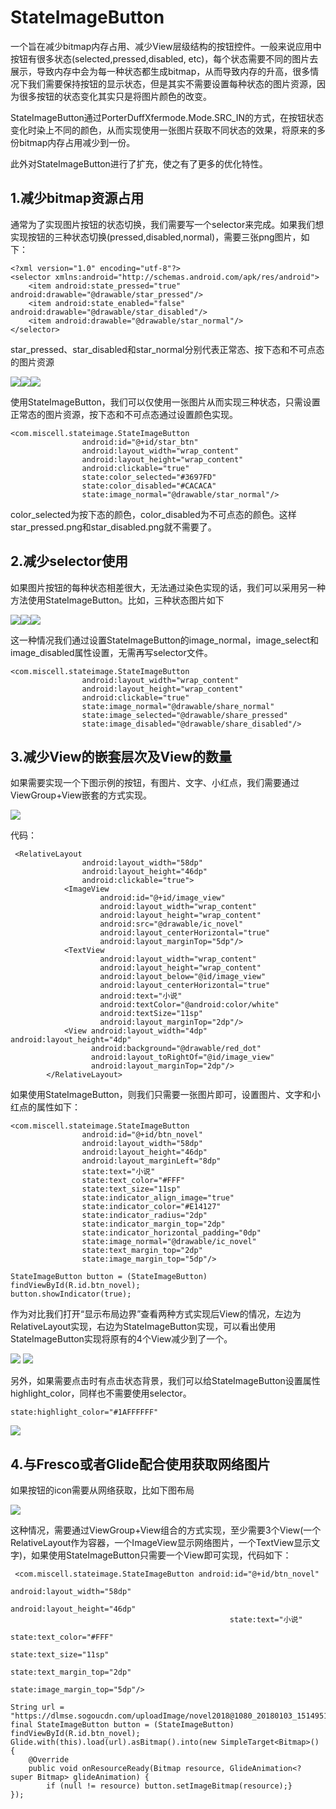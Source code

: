 # StateImageButton
一个旨在减少bitmap内存占用、减少View层级结构的按钮控件。一般来说应用中按钮有很多状态(selected,pressed,disabled, etc)，每个状态需要不同的图片去展示，导致内存中会为每一种状态都生成bitmap，从而导致内存的升高，很多情况下我们需要保持按钮的显示状态，但是其实不需要设置每种状态的图片资源，因为很多按钮的状态变化其实只是将图片颜色的改变。

StateImageButton通过PorterDuffXfermode.Mode.SRC_IN的方式，在按钮状态变化时染上不同的颜色，从而实现使用一张图片获取不同状态的效果，将原来的多份bitmap内存占用减少到一份。

此外对StateImageButton进行了扩充，使之有了更多的优化特性。

## 1.减少bitmap资源占用

通常为了实现图片按钮的状态切换，我们需要写一个selector来完成。如果我们想实现按钮的三种状态切换(pressed,disabled,normal)，需要三张png图片，如下：

```
<?xml version="1.0" encoding="utf-8"?>
<selector xmlns:android="http://schemas.android.com/apk/res/android">
    <item android:state_pressed="true" android:drawable="@drawable/star_pressed"/>
    <item android:state_enabled="false" android:drawable="@drawable/star_disabled"/>
    <item android:drawable="@drawable/star_normal"/>
</selector>
```
star_pressed、star_disabled和star_normal分别代表正常态、按下态和不可点态的图片资源

![](/stateimagebutton/images/star_normal.png)![](/stateimagebutton/images/star_pressed.png)![](/stateimagebutton/images/star_disabled.png)

使用StateImageButton，我们可以仅使用一张图片从而实现三种状态，只需设置正常态的图片资源，按下态和不可点态通过设置颜色实现。


```
<com.miscell.stateimage.StateImageButton
                android:id="@+id/star_btn"
                android:layout_width="wrap_content"
                android:layout_height="wrap_content"
                android:clickable="true"
                state:color_selected="#3697FD"
                state:color_disabled="#CACACA"
                state:image_normal="@drawable/star_normal"/>
```

color_selected为按下态的颜色，color_disabled为不可点态的颜色。这样star_pressed.png和star_disabled.png就不需要了。

## 2.减少selector使用

如果图片按钮的每种状态相差很大，无法通过染色实现的话，我们可以采用另一种方法使用StateImageButton。比如，三种状态图片如下

![](/stateimagebutton/images/share_normal.png)![](/stateimagebutton/images/share_pressed.png)![](/stateimagebutton/images/share_disabled.png)

这一种情况我们通过设置StateImageButton的image_normal，image_select和image_disabled属性设置，无需再写selector文件。

```
<com.miscell.stateimage.StateImageButton
                android:layout_width="wrap_content"
                android:layout_height="wrap_content"
                android:clickable="true"
                state:image_normal="@drawable/share_normal"
                state:image_selected="@drawable/share_pressed"
                state:image_disabled="@drawable/share_disabled"/>
```

## 3.减少View的嵌套层次及View的数量

如果需要实现一个下图示例的按钮，有图片、文字、小红点，我们需要通过ViewGroup+View嵌套的方式实现。

![](/stateimagebutton/images/novel.png)

代码：

```
 <RelativeLayout
                android:layout_width="58dp"
                android:layout_height="46dp"
                android:clickable="true">
            <ImageView
                    android:id="@+id/image_view"
                    android:layout_width="wrap_content"
                    android:layout_height="wrap_content"
                    android:src="@drawable/ic_novel"
                    android:layout_centerHorizontal="true"
                    android:layout_marginTop="5dp"/>
            <TextView
                    android:layout_width="wrap_content"
                    android:layout_height="wrap_content"
                    android:layout_below="@id/image_view"
                    android:layout_centerHorizontal="true"
                    android:text="小说"
                    android:textColor="@android:color/white"
                    android:textSize="11sp"
                    android:layout_marginTop="2dp"/>
            <View android:layout_width="4dp" android:layout_height="4dp"
                  android:background="@drawable/red_dot"
                  android:layout_toRightOf="@id/image_view"
                  android:layout_marginTop="2dp"/>
        </RelativeLayout>
```

如果使用StateImageButton，则我们只需要一张图片即可，设置图片、文字和小红点的属性如下：

```
<com.miscell.stateimage.StateImageButton
                android:id="@+id/btn_novel"
                android:layout_width="58dp"
                android:layout_height="46dp"
                android:layout_marginLeft="8dp"
                state:text="小说"
                state:text_color="#FFF"
                state:text_size="11sp"
                state:indicator_align_image="true"
                state:indicator_color="#E14127"
                state:indicator_radius="2dp"
                state:indicator_margin_top="2dp"
                state:indicator_horizontal_padding="0dp"
                state:image_normal="@drawable/ic_novel"
                state:text_margin_top="2dp"
                state:image_margin_top="5dp"/>
```

```
StateImageButton button = (StateImageButton) findViewById(R.id.btn_novel);
button.showIndicator(true);
```

作为对比我们打开“显示布局边界”查看两种方式实现后View的情况，左边为RelativeLayout实现，右边为StateImageButton实现，可以看出使用StateImageButton实现将原有的4个View减少到了一个。

![](/stateimagebutton/images/novel_before.png) ![](/stateimagebutton/images/novel_after.png)

另外，如果需要点击时有点击状态背景，我们可以给StateImageButton设置属性highlight_color，同样也不需要使用selector。

```
state:highlight_color="#1AFFFFFF"
```
![](/stateimagebutton/images/novel_highlight.png)

## 4.与Fresco或者Glide配合使用获取网络图片

如果按钮的icon需要从网络获取，比如下图布局


![](/stateimagebutton/images/novel_1.png)


这种情况，需要通过ViewGroup+View组合的方式实现，至少需要3个View(一个RelativeLayout作为容器，一个ImageView显示网络图片，一个TextView显示文字)，如果使用StateImageButton只需要一个View即可实现，代码如下：

```
 <com.miscell.stateimage.StateImageButton android:id="@+id/btn_novel"
                                                 android:layout_width="58dp"
                                                 android:layout_height="46dp"
                                                 state:text="小说"
                                                 state:text_color="#FFF"
                                                 state:text_size="11sp"
                                                 state:text_margin_top="2dp"
                                                 state:image_margin_top="5dp"/>
```

```
String url = "https://dlmse.sogoucdn.com/uploadImage/novel2018@1080_20180103_1514951106.png";
final StateImageButton button = (StateImageButton) findViewById(R.id.btn_novel);
Glide.with(this).load(url).asBitmap().into(new SimpleTarget<Bitmap>() {
    @Override
    public void onResourceReady(Bitmap resource, GlideAnimation<? super Bitmap> glideAnimation) {
        if (null != resource) button.setImageBitmap(resource);}
});
```










